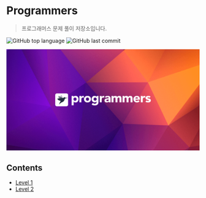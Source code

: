 # Programmers
> 프로그래머스 문제 풀이 저장소입니다.

![GitHub top language](https://img.shields.io/github/languages/top/Hyeon-Jun-Kim/Programmers.svg?color=darkgreen&logo=swift)  ![GitHub last commit](https://img.shields.io/github/last-commit/Hyeon-Jun-Kim/Programmers.svg?color=cc33ff) 

![background](./background.png)



## Contents

* [Level 1](https://github.com/Hyeon-Jun-Kim/Programmers/tree/main/Level%201)
* [Level 2](https://github.com/Hyeon-Jun-Kim/Programmers/tree/main/Level%202)
